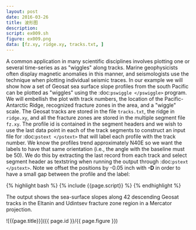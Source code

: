```yaml
---
layout: post
date: 2016-03-26
title: 波形图
description:
script: ex009.sh
figure: ex009.png
data: [fz.xy, ridge.xy, tracks.txt, ]
---
```


A common application in many scientific disciplines involves plotting
one or several time-series as as "wiggles" along tracks. Marine
geophysicists often display magnetic anomalies in this manner, and
seismologists use the technique when plotting individual seismic traces.
In our example we will show how a set of Geosat sea surface slope
profiles from the south Pacific can be plotted as "wiggles" using the
:doc:`pswiggle </pswiggle>` program. We will embellish
the plot with track numbers, the location of the Pacific-Antarctic
Ridge, recognized fracture zones in the area, and a "wiggle" scale. The
Geosat tracks are stored in the file ``tracks.txt``, the ridge in ``ridge.xy``, and all the
fracture zones are stored in the multiple segment file ``fz.xy``. The
profile id is contained in the segment headers and we wish to use the
last data point in each of the track segments to construct an input file
for :doc:`pstext </pstext>` that will label each profile
with the track number. We know the profiles trend approximately N40E so
we want the labels to have that same orientation (i.e., the angle with
the baseline must be 50). We do this by extracting the last record from
each track and select segment header as textstring when running
the output through :doc:`pstext </pstext>`. Note we
offset the positions by -0.05 inch with **-D** in order to have a small
gap between the profile and the label:

{% highlight bash %}
{% include {{page.script}} %}
{% endhighlight %}

The output shows the sea-surface slopes along 42 descending Geosat
tracks in the Eltanin and Udintsev fracture zone region in a Mercator projection.

![{{page.title}}]({{ page.id }}/{{ page.figure }})
